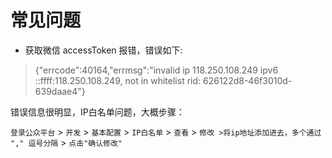 # 常见问题

* 获取微信 accessToken 报错，错误如下:

> {"errcode":40164,"errmsg":"invalid ip 118.250.108.249 ipv6 ::ffff:118.250.108.249, not in whitelist rid: 626122d8-46f3010d-639daae4"}

错误信息很明显，IP白名单问题，大概步骤：

``登录公众平台`` > ``开发`` > ``基本配置`` > ``IP白名单`` > ``查看`` > ``修改 >将ip地址添加进去，多个通过 "," 逗号分隔`` > ``点击"确认修改"``


